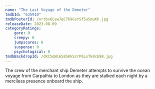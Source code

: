 ```yaml
---
name: "The Last Voyage of the Demeter"
tmdbId: "635910"
tmdbPosterId: /nrtbv6Cew7qC7k9GsYSf5uSmuKh.jpg
releaseDate: 2023-08-09
categoryRatings:
    gore: 0
    creepy: 0
    jumpscares: 0
    suspense: 0
    psychological: 0
tmdbBackdropId: /dKC5qWi6S8SKkSzrP6LxTk0cb98.jpg
---
```

The crew of the merchant ship Demeter attempts to survive the ocean voyage from Carpathia to London as they are stalked each night by a merciless presence onboard the ship.
